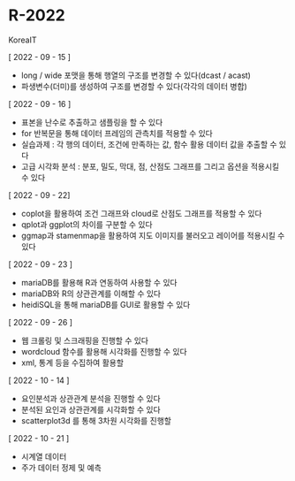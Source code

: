# R-2022
KoreaIT

[ 2022 - 09 - 15 ]
 - long / wide 포맷을 통해 행열의 구조를 변경할 수 있다(dcast / acast)
 - 파생변수(더미)를 생성하여 구조를 변경할 수 있다(각각의 데이터 병합)

[ 2022 - 09 - 16 ]
 - 표본을 난수로 추출하고 샘플링을 할 수 있다
 - for 반복문을 통해 데이터 프레임의 관측치를 적용할 수 있다
 - 실습과제 : 각 행의 데이터, 조건에 만족하는 값, 함수 활용 데이터 값을 추출할 수 있다
 - 고급 시각화 분석 : 분포, 밀도, 막대, 점, 산점도 그래프를 그리고 옵션을 적용시킬 수 있다

[ 2022 - 09 - 22]
 - coplot을 활용하여 조건 그래프와 cloud로 산점도 그래프를 적용할 수 있다
 - qplot과 ggplot의 차이를 구분할 수 있다
 - ggmap과 stamenmap을 활용하여 지도 이미지를 불러오고 레이어를 적용시킬 수 있다
 
[ 2022 - 09 - 23 ]
 - mariaDB를 활용해 R과 연동하여 사용할 수 있다
 - mariaDB와 R의 상관관계를 이해할 수 있다
 - heidiSQL을 통해 mariaDB를 GUI로 활용할 수 있다
 
[ 2022 - 09 - 26 ]
 - 웹 크롤링 및 스크래핑을 진행할 수 있다
 - wordcloud 함수를 활용해 시각화를 진행할 수 있다
 - xml, 통계 등을 수집하여 활용할 

[ 2022 - 10 - 14 ]
 - 요인분석과 상관관계 분석을 진행할 수 있다
 - 분석된 요인과 상관관계를 시각화할 수 있다
 - scatterplot3d 를 통해 3차원 시각화를 진행할 
 
[ 2022 - 10 - 21 ]
 - 시계열 데이터
 - 주가 데이터 정제 및 예측
